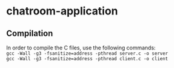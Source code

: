 # chatroom-application

## Compilation
In order to compile the C files, use the following commands:  
`gcc -Wall -g3 -fsanitize=address -pthread server.c -o server`  
`gcc -Wall -g3 -fsanitize=address -pthread client.c -o client`
